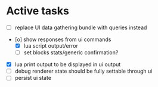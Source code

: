 # Active tasks

* [ ] replace UI data gathering bundle with queries instead
* [o] show responses from ui commands
	* [X] lua script output/error
	* [ ] set blocks stats/generic confirmation?
* [X] lua print output to be displayed in ui output
* [ ] debug renderer state should be fully settable through ui
* [ ] persist ui state

